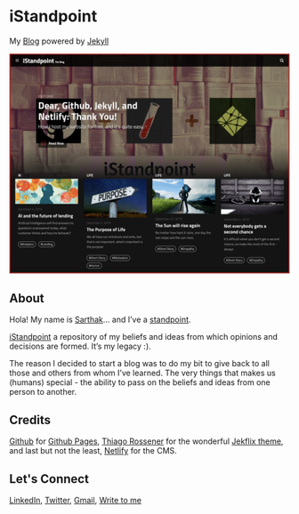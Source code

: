 # iStandpoint

My [Blog](https://sarthakgarg.com/) powered by [Jekyll](https://jekyllrb.com/)

![Website Cover](https://github.com/gargsaar/iStandpoint/blob/master/assets/img/website_cover.png)

## About

Hola! My name is [Sarthak](https://sarthakgarg.com/about_me.html)… and I’ve a [standpoint](https://sarthakgarg.com/about/).

[iStandpoint](https://sarthakgarg.com/) a repository of my beliefs and ideas from which opinions and decisions are formed. It’s my legacy :).

The reason I decided to start a blog was to do my bit to give back to all those and others from whom I’ve learned. The very things that makes us (humans) special - the ability to pass on the beliefs and ideas from one person to another.

## Credits

[Github](https://github.com) for [Github Pages](https://pages.github.com/), [Thiago Rossener](https://rossener.com/) for the wonderful [Jekflix theme](https://github.com/thiagorossener/jekflix-template), and last but not the least, [Netlify](https://www.netlifycms.org/) for the CMS.

## Let's Connect

[LinkedIn](https://www.linkedin.com/in/sarthak-garg-0997a418), [Twitter](https://twitter.com/gargsaar), [Gmail](mailto:gargsaar@gmail.com), [Write to me](https://sarthakgarg.com/contact/)
